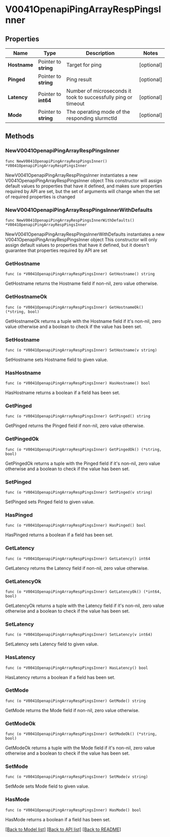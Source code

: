 # V0041OpenapiPingArrayRespPingsInner

## Properties

Name | Type | Description | Notes
------------ | ------------- | ------------- | -------------
**Hostname** | Pointer to **string** | Target for ping | [optional] 
**Pinged** | Pointer to **string** | Ping result | [optional] 
**Latency** | Pointer to **int64** | Number of microseconds it took to successfully ping or timeout | [optional] 
**Mode** | Pointer to **string** | The operating mode of the responding slurmctld | [optional] 

## Methods

### NewV0041OpenapiPingArrayRespPingsInner

`func NewV0041OpenapiPingArrayRespPingsInner() *V0041OpenapiPingArrayRespPingsInner`

NewV0041OpenapiPingArrayRespPingsInner instantiates a new V0041OpenapiPingArrayRespPingsInner object
This constructor will assign default values to properties that have it defined,
and makes sure properties required by API are set, but the set of arguments
will change when the set of required properties is changed

### NewV0041OpenapiPingArrayRespPingsInnerWithDefaults

`func NewV0041OpenapiPingArrayRespPingsInnerWithDefaults() *V0041OpenapiPingArrayRespPingsInner`

NewV0041OpenapiPingArrayRespPingsInnerWithDefaults instantiates a new V0041OpenapiPingArrayRespPingsInner object
This constructor will only assign default values to properties that have it defined,
but it doesn't guarantee that properties required by API are set

### GetHostname

`func (o *V0041OpenapiPingArrayRespPingsInner) GetHostname() string`

GetHostname returns the Hostname field if non-nil, zero value otherwise.

### GetHostnameOk

`func (o *V0041OpenapiPingArrayRespPingsInner) GetHostnameOk() (*string, bool)`

GetHostnameOk returns a tuple with the Hostname field if it's non-nil, zero value otherwise
and a boolean to check if the value has been set.

### SetHostname

`func (o *V0041OpenapiPingArrayRespPingsInner) SetHostname(v string)`

SetHostname sets Hostname field to given value.

### HasHostname

`func (o *V0041OpenapiPingArrayRespPingsInner) HasHostname() bool`

HasHostname returns a boolean if a field has been set.

### GetPinged

`func (o *V0041OpenapiPingArrayRespPingsInner) GetPinged() string`

GetPinged returns the Pinged field if non-nil, zero value otherwise.

### GetPingedOk

`func (o *V0041OpenapiPingArrayRespPingsInner) GetPingedOk() (*string, bool)`

GetPingedOk returns a tuple with the Pinged field if it's non-nil, zero value otherwise
and a boolean to check if the value has been set.

### SetPinged

`func (o *V0041OpenapiPingArrayRespPingsInner) SetPinged(v string)`

SetPinged sets Pinged field to given value.

### HasPinged

`func (o *V0041OpenapiPingArrayRespPingsInner) HasPinged() bool`

HasPinged returns a boolean if a field has been set.

### GetLatency

`func (o *V0041OpenapiPingArrayRespPingsInner) GetLatency() int64`

GetLatency returns the Latency field if non-nil, zero value otherwise.

### GetLatencyOk

`func (o *V0041OpenapiPingArrayRespPingsInner) GetLatencyOk() (*int64, bool)`

GetLatencyOk returns a tuple with the Latency field if it's non-nil, zero value otherwise
and a boolean to check if the value has been set.

### SetLatency

`func (o *V0041OpenapiPingArrayRespPingsInner) SetLatency(v int64)`

SetLatency sets Latency field to given value.

### HasLatency

`func (o *V0041OpenapiPingArrayRespPingsInner) HasLatency() bool`

HasLatency returns a boolean if a field has been set.

### GetMode

`func (o *V0041OpenapiPingArrayRespPingsInner) GetMode() string`

GetMode returns the Mode field if non-nil, zero value otherwise.

### GetModeOk

`func (o *V0041OpenapiPingArrayRespPingsInner) GetModeOk() (*string, bool)`

GetModeOk returns a tuple with the Mode field if it's non-nil, zero value otherwise
and a boolean to check if the value has been set.

### SetMode

`func (o *V0041OpenapiPingArrayRespPingsInner) SetMode(v string)`

SetMode sets Mode field to given value.

### HasMode

`func (o *V0041OpenapiPingArrayRespPingsInner) HasMode() bool`

HasMode returns a boolean if a field has been set.


[[Back to Model list]](../README.md#documentation-for-models) [[Back to API list]](../README.md#documentation-for-api-endpoints) [[Back to README]](../README.md)


